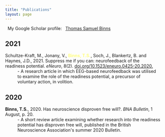 ```yaml
---
title: "Publications"
layout: page
---
```


<i class="fab fa-google"></i> &nbsp; My Google Scholar profile: &nbsp; [Thomas Samuel Binns](https://scholar.google.co.uk/citations?user=S8yDxUEAAAAJ)

## 2021

<dl>
    <dt>Schultze-Kraft, M., Jonany, V., <t style="color:#FFFD7E;"><b>Binns, T.S.</b></t>, Soch, J., Blankertz, B. and Haynes, J.D., 2021. Suppress me if you can: neurofeedback of the readiness potential. <i>eNeuro</i>, 8(2). <a href="https://www.doi.org/10.1523/eneuro.0425-20.2020">doi.org/10.1523/eneuro.0425-20.2020. <i class="fas fa-link"></i></a></dt>
    <dd>- A research article in which EEG-based neurofeedback was utilised to examine the role of the readiness potential, a precursor of voluntary action, in volition.</dd>
</dl>

## 2020

<dl>
    <dt><b>Binns, T.S.</b>, 2020. Has neuroscience disproven free will?. <i>BNA Bulletin</i>, 1 August, p. 20. &nbsp;<a href="\assets\images\BNA_article.pdf"><i class="fas fa-file-pdf"></i></a></dt>
    <dd>- A short review article examining whether research into the readiness potential has disproven free will, published in the British Neuroscience Association's summer 2020 Bulletin.</dd>
</dl>
